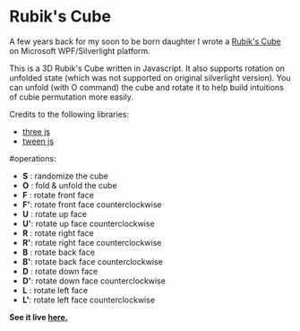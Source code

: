# Rubik's Cube
A few years back for my soon to be born daughter I wrote a [Rubik's Cube](https://rubikscube.codeplex.com/) on Microsoft WPF/Silverlight platform.

This is a 3D Rubik's Cube written in Javascript. It also supports rotation on unfolded state (which was not supported on original silverlight version). 
You can unfold (with O command) the cube and rotate it to help build intuitions of cubie permutation more easily.

Credits to the following libraries:
* [three js](https://github.com/mrdoob/three.js/)
* [tween js](https://github.com/tweenjs/tween.js/)


#operations:
- **S** :   randomize the cube
- **O** :   fold & unfold the cube
- **F** : 	rotate front face 
- **F'**: 	rotate front face counterclockwise
- **U** : 	rotate up face 
- **U'**: 	rotate up face counterclockwise
- **R** : 	rotate right face
- **R'**: 	rotate right face counterclockwise
- **B** : 	rotate back face 
- **B'**: 	rotate back face counterclockwise
- **D** : 	rotate down face 
- **D'**: 	rotate down face counterclockwise
- **L** : 	rotate left face 
- **L'**: 	rotate left face counterclockwise

**See it live [here.](http://ligangwang.github.io/rubikscube/)**
